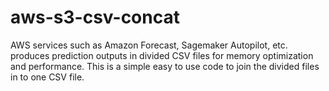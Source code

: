 # aws-s3-csv-concat
AWS services such as Amazon Forecast, Sagemaker Autopilot, etc. produces prediction outputs in divided CSV files for memory optimization and performance. This is a simple easy to use code to join the divided files in to one CSV file.
